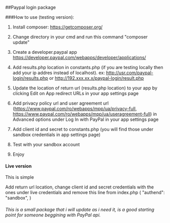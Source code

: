##Paypal login package

###How to use (testing version):

1. Install composer: https://getcomposer.org/

2. Change directory in your cmd and run this command  "composer update"

3. Create a developer.paypal app https://developer.paypal.com/webapps/developer/applications/

4. Add results.php location in constants.php (if you are testing locally then add your ip addres instead of localhost).
ex: http://usr.com/paypal-login/results.php or http://192.xxx.xx.x/paypal-login/result.php

5. Update the location of return url (results.php location) to your app by clicking Edit on App redirect URLs  in your app settings page

6. Add privacy policy url and user agreement url (https://www.paypal.com/ro/webapps/mpp/ua/privacy-full, https://www.paypal.com/ro/webapps/mpp/ua/useragreement-full) in Advanced options under Log In with PayPal in your app settings page

7. Add client id and secret to constants.php (you will find those under sandbox credentials in app settings page)

8. Test with your sandbox account

9. Enjoy

#### Live version

This is simple

Add return url location, change client id and secret credentials with the ones under live credentials and remove this line from index.php ( "authend": "sandbox", )

###### This is a small package that i will update as i need it, is a good starting point for someone beggining with PayPal api.
